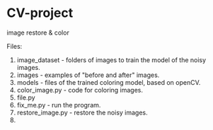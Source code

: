 # CV-project
image restore &amp; color

Files:
1. image_dataset - folders of images to train the model of the noisy images.
2. images - examples of "before and after" images.
3. models - files of the trained coloring model, based on openCV.
4. color_image.py - code for coloring images.
5. file.py
6. fix_me.py - run the program.
7. restore_image.py - restore the noisy images.
7. 
